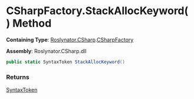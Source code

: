 # CSharpFactory\.StackAllocKeyword\(\) Method

**Containing Type**: [Roslynator.CSharp](../../README.md)\.[CSharpFactory](../README.md)

**Assembly**: Roslynator\.CSharp\.dll

```csharp
public static SyntaxToken StackAllocKeyword()
```

### Returns

[SyntaxToken](https://docs.microsoft.com/en-us/dotnet/api/microsoft.codeanalysis.syntaxtoken)

